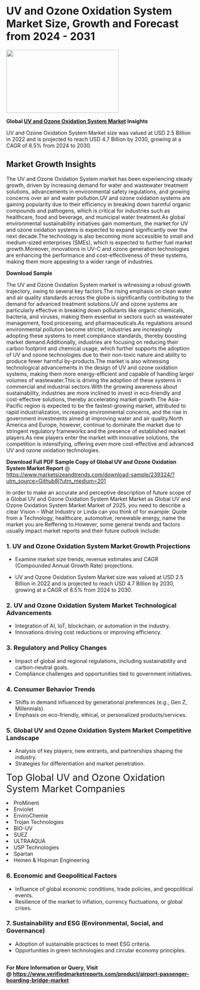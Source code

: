 <H1>UV and Ozone Oxidation System Market Size, Growth and Forecast from 2024 - 2031</H1><img class="aligncenter size-medium wp-image-584254" src="https://thirdeyenews.in/wp-content/uploads/2024/09/Global-Market-Research-300x168.jpeg" alt="" width="300" height="168" /><p><strong>Global&nbsp;<a href="https://www.marketsizeandtrends.com/download-sample/239324/?utm_source=Github8j?utm_medium=201">UV and Ozone Oxidation System Market</a> Insights</strong></p><p>UV and Ozone Oxidation System Market size was valued at USD 2.5 Billion in 2022 and is projected to reach USD 4.7 Billion by 2030, growing at a CAGR of 8.5% from 2024 to 2030.</p><p><h2>Market Growth Insights</h2> <p>The UV and Ozone Oxidation System market has been experiencing steady growth, driven by increasing demand for water and wastewater treatment solutions, advancements in environmental safety regulations, and growing concerns over air and water pollution.UV and ozone oxidation systems are gaining popularity due to their efficiency in breaking down harmful organic compounds and pathogens, which is critical for industries such as healthcare, food and beverage, and municipal water treatment.As global environmental sustainability initiatives gain momentum, the market for UV and ozone oxidation systems is expected to expand significantly over the next decade.The technology is also becoming more accessible to small and medium-sized enterprises (SMEs), which is expected to further fuel market growth.Moreover, innovations in UV-C and ozone generation technologies are enhancing the performance and cost-effectiveness of these systems, making them more appealing to a wider range of industries.</p> <p><strong>Download Sample</strong></p> <p>The UV and Ozone Oxidation System market is witnessing a robust growth trajectory, owing to several key factors.The rising emphasis on clean water and air quality standards across the globe is significantly contributing to the demand for advanced treatment solutions.UV and ozone systems are particularly effective in breaking down pollutants like organic chemicals, bacteria, and viruses, making them essential in sectors such as wastewater management, food processing, and pharmaceuticals.As regulations around environmental pollution become stricter, industries are increasingly adopting these systems to meet compliance standards, thereby boosting market demand.Additionally, industries are focusing on reducing their carbon footprint and chemical usage, which further supports the adoption of UV and ozone technologies due to their non-toxic nature and ability to produce fewer harmful by-products.The market is also witnessing technological advancements in the design of UV and ozone oxidation systems, making them more energy-efficient and capable of handling larger volumes of wastewater.This is driving the adoption of these systems in commercial and industrial sectors.With the growing awareness about sustainability, industries are more inclined to invest in eco-friendly and cost-effective solutions, thereby accelerating market growth.The Asia-Pacific region is expected to be the fastest-growing market, attributed to rapid industrialization, increasing environmental concerns, and the rise in government investments aimed at improving water and air quality.North America and Europe, however, continue to dominate the market due to stringent regulatory frameworks and the presence of established market players.As new players enter the market with innovative solutions, the competition is intensifying, offering even more cost-effective and advanced UV and ozone oxidation technologies.<p><span class=""><strong>Download Full PDF Sample Copy of Global UV and Ozone Oxidation System Market Report</strong> @ <a href="https://www.marketsizeandtrends.com/download-sample/239324/?utm_source=Github8j?utm_medium=201" target="_blank">https://www.marketsizeandtrends.com/download-sample/239324/?utm_source=Github8j?utm_medium=201</a></span></p><p>In order to make an accurate and perceptive description of future scope of a Global&nbsp;UV and Ozone Oxidation System Market Market as Global&nbsp;UV and Ozone Oxidation System Market Market of 2025, you need to describe a clear Vision &ndash; What Industry or Linda can you think of for example: Quote from a Technology, healthcare, automotive, renewable energy, name the market you are Reffering to.However, some general trends and factors usually impact market reports and their future outlook include:</p><h3>1.&nbsp;<strong>UV and Ozone Oxidation System Market Growth Projections</strong></h3><ul><li>Examine market size trends, revenue estimates and CAGR (Compounded Annual Growth Rate) projections.</li><li><p>UV and Ozone Oxidation System Market size was valued at USD 2.5 Billion in 2022 and is projected to reach USD 4.7 Billion by 2030, growing at a CAGR of 8.5% from 2024 to 2030.</p></li></ul><h3>2.&nbsp;<strong>UV and Ozone Oxidation System Market Technological Advancements</strong></h3><ul><li>Integration of AI, IoT, blockchain, or automation in the industry.</li><li>Innovations driving cost reductions or improving efficiency.</li></ul><h3>3.&nbsp;<strong>Regulatory and Policy Changes</strong></h3><ul><li>Impact of global and regional regulations, including sustainability and carbon-neutral goals.</li><li>Compliance challenges and opportunities tied to government initiatives.</li></ul><h3>4.&nbsp;<strong>Consumer Behavior Trends</strong></h3><ul><li>Shifts in demand influenced by generational preferences (e.g., Gen Z, Millennials).</li><li>Emphasis on eco-friendly, ethical, or personalized products/services.</li></ul><h3>5.&nbsp;<strong>Global UV and Ozone Oxidation System Market Competitive Landscape</strong></h3><ul><li>Analysis of key players, new entrants, and partnerships shaping the industry.</li><li>Strategies for differentiation and market penetration.</li></ul><p data-pm-slice="1 1 []"><span style="color: inherit; font-family: inherit; font-size: 25px;">Top Global UV and Ozone Oxidation System Market Companies</span></p><div class="" data-test-id=""><p><li>ProMinent</li><li> Enviolet</li><li> EnviroChemie</li><li> Trojan Technologies</li><li> BIO-UV</li><li> SUEZ</li><li> ULTRAAQUA</li><li> USP Technologies</li><li> Spartan</li><li> Heinen & Hopman Engineering</li></p></div><h3>6.&nbsp;<strong>Economic and Geopolitical Factors</strong></h3><ul><li>Influence of global economic conditions, trade policies, and geopolitical events.</li><li>Resilience of the market to inflation, currency fluctuations, or global crises.</li></ul><h3>7.&nbsp;<strong>Sustainability and ESG (Environmental, Social, and Governance)</strong></h3><ul><li>Adoption of sustainable practices to meet ESG criteria.</li><li>Opportunities in green technologies and circular economy principles.</li></ul><h2><strong style="font-size: 14px;">For More Information or Query, Visit @&nbsp;</strong><a style="background-color: #ffffff; font-size: 14px;" href="https://www.marketsizeandtrends.com/report/uv-and-ozone-oxidation-system-market/" target="_blank">https://www.verifiedmarketreports.com/product/airport-passenger-boarding-bridge-market</a></h2>